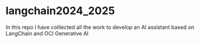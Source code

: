 # langchain2024_2025
In this repo I have colllected all the work to develop an AI assistant based on LangChain and OCI Generative AI

